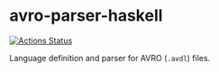 # avro-parser-haskell

[![Actions Status](https://github.com/kutyel/avro-parser-haskell/workflows/Haskell%20CI/badge.svg)](https://github.com/kutyel/avro-parser-haskell/actions)

Language definition and parser for AVRO (`.avdl`) files.
